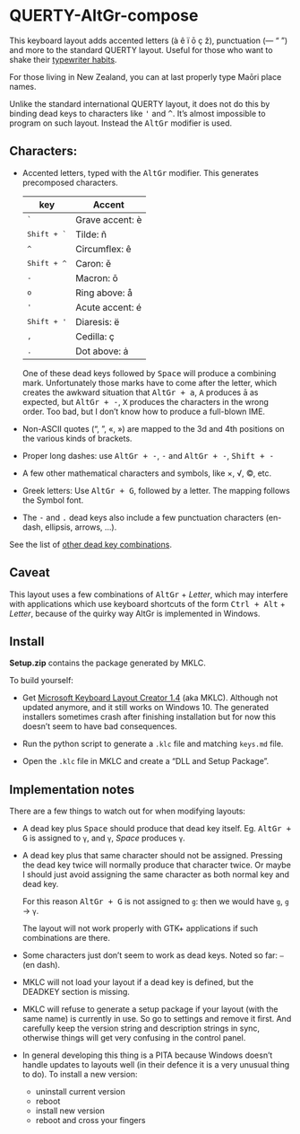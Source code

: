 # QUERTY-AltGr-compose

This keyboard layout adds accented letters (à ê ï ō ç ž), punctuation (— “ ”) and more to the standard QUERTY layout.
Useful for those who want to shake their [typewriter habits](https://practicaltypography.com/typewriter-habits.html).

For those living in New Zealand, you can at last properly type Maōri place names.

Unlike the standard international QUERTY layout, it does not do this by binding dead
keys to characters like <kbd>'</kbd> and <kbd>^</kbd>. It’s almost impossible to program
on such layout. Instead the <kbd>AltGr</kbd> modifier is used.

## Characters:

  - Accented letters, typed with the <kbd>AltGr</kbd> modifier. This generates
    precomposed characters.
   
    | key           | Accent |
    | ------------- | ------------- |
    | <kbd>`</kbd>  | Grave accent: è |
    | <kbd>Shift + `</kbd>  | Tilde: ñ |
    | <kbd>^</kbd>  | Circumflex: ê |
    | <kbd>Shift + ^</kbd>  | Caron: ě |
    | <kbd>-</kbd>  | Macron: ō |
    | <kbd>o</kbd>  | Ring above: å |
    | <kbd>'</kbd>  | Acute accent: é |
    | <kbd>Shift + '</kbd>  | Diaresis: ë |
    | <kbd>,</kbd>  | Cedilla: ç |
    | <kbd>.</kbd>  | Dot above: ȧ |
    
    One of these dead keys followed by <kbd>Space</kbd> will produce a combining mark. Unfortunately those 
    marks have     to come after the letter, which creates the awkward situation that <kbd>AltGr + 
    a</kbd>, <kbd>A</kbd> produces ā as     expected, but <kbd>AltGr + -</kbd>, <kbd>X</kbd> produces the 
    characters in the wrong order. Too bad, but I don’t know how to produce a full-blown IME.

  - Non-ASCII quotes (“, ”, «, ») are mapped to the 3d and 4th positions on the various kinds of brackets.
  
  - Proper long dashes: use <kbd>AltGr + -</kbd>, <kbd>-</kbd> and <kbd>AltGr + -</kbd>, <kbd>Shift + -</kbd>
  
  - A few other mathematical characters and symbols, like ×, √, ©, etc.
  
  - Greek letters: Use <kbd>AltGr + G</kbd>, followed by a letter. The mapping follows the Symbol font.
  
  - The <kbd>-</kbd> and <kbd>.</kbd> dead keys also include a few punctuation characters (en-dash, ellipsis, arrows, …).

See the list of [other dead key combinations](keys.md).

## Caveat

This layout uses a few combinations of <kbd>AltGr</kbd> + _Letter_, which may interfere with applications
which use keyboard shortcuts of the form <kbd>Ctrl + Alt</kbd> + _Letter_, because of the quirky
way AltGr is implemented in Windows.

## Install

**Setup.zip** contains the package generated by MKLC.

To build yourself:

 - Get [Microsoft Keyboard Layout Creator 1.4](https://www.microsoft.com/en-nz/download/details.aspx?id=22339)
(aka MKLC). Although not updated anymore, and it still works on Windows 10. The generated installers
sometimes crash after finishing installation but for now this doesn’t seem to have bad consequences.

 - Run the python script to generate a `.klc` file and matching `keys.md` file.
 
 - Open the `.klc` file in MKLC and create a “DLL and Setup Package”.

## Implementation notes

There are a few things to watch out for when modifying layouts:

 - A dead key plus <kbd>Space</kbd> should produce that dead key itself.
   Eg. <kbd>AltGr + G</kbd> is assigned to `γ`, and `γ`, _Space_ produces `γ`.
 
 - A dead key plus that same character should not be assigned. Pressing the
   dead key twice will normally produce that character twice. Or maybe I should
   just avoid assigning the same character as both normal key and dead key.
   
   For this reason <kbd>AltGr + G</kbd> is not assigned to `g`: then we would have
   `g`, `g` → `γ`.
   
   The layout will not work properly with GTK+ applications if such combinations
   are there.

 - Some characters just don’t seem to work as dead keys. Noted so far: `–` (en dash).

 - MKLC will not load your layout if a dead key is defined, but the DEADKEY section is
   missing.
   
 - MKLC will refuse to generate a setup package if your layout (with the same name) is
   currently in use. So go to settings and remove it first. And carefully keep the version
   string and description strings in sync, otherwise things will get very confusing in the
   control panel.

 - In general developing this thing is a PITA because Windows doesn’t handle updates
   to layouts well (in their defence it is a very unusual thing to do). To install a new
   version:
   
    - uninstall current version
    - reboot
    - install new version
    - reboot and cross your fingers
